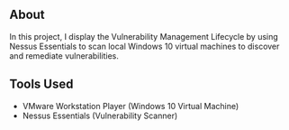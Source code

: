 ## About
In this project, I display the Vulnerability Management Lifecycle by using Nessus Essentials to scan local Windows 10 virtual machines to discover and remediate vulnerabilities. 
 
  ## Tools Used
  - VMware Workstation Player (Windows 10 Virtual Machine)
  - Nessus Essentials (Vulnerability Scanner)
    
  
